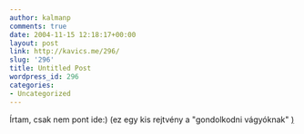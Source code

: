 ```yaml
---
author: kalmanp
comments: true
date: 2004-11-15 12:18:17+00:00
layout: post
link: http://kavics.me/296/
slug: '296'
title: Untitled Post
wordpress_id: 296
categories:
- Uncategorized
---
```


Írtam, csak nem pont ide:) (ez egy kis rejtvény a "gondolkodni vágyóknak" [)](http://aszk.freeblog.hu)
